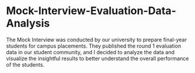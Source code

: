 # Mock-Interview-Evaluation-Data-Analysis
The Mock Interview was conducted by our university to prepare final-year students for campus placements. They published the round 1 evaluation data in our student community, and I decided to analyze the data and visualize the insightful results to better understand the overall performance of the students.

